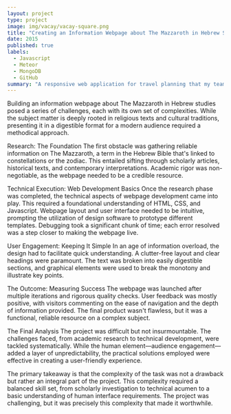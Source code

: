 ```yaml
---
layout: project
type: project
image: img/vacay/vacay-square.png
title: "Creating an Information Webpage about The Mazzaroth in Hebrew Studies: A Practical Approach"
date: 2015
published: true
labels:
  - Javascript
  - Meteor
  - MongoDB
  - GitHub
summary: "A responsive web application for travel planning that my team developed in ICS 415."
---
```


Building an information webpage about The Mazzaroth in Hebrew studies posed a series of challenges, each with its own set of complexities. While the subject matter is deeply rooted in religious texts and cultural traditions, presenting it in a digestible format for a modern audience required a methodical approach.

Research: The Foundation
The first obstacle was gathering reliable information on The Mazzaroth, a term in the Hebrew Bible that's linked to constellations or the zodiac. This entailed sifting through scholarly articles, historical texts, and contemporary interpretations. Academic rigor was non-negotiable, as the webpage needed to be a credible resource.

Technical Execution: Web Development Basics
Once the research phase was completed, the technical aspects of webpage development came into play. This required a foundational understanding of HTML, CSS, and Javascript. Webpage layout and user interface needed to be intuitive, prompting the utilization of design software to prototype different templates. Debugging took a significant chunk of time; each error resolved was a step closer to making the webpage live.

User Engagement: Keeping It Simple
In an age of information overload, the design had to facilitate quick understanding. A clutter-free layout and clear headings were paramount. The text was broken into easily digestible sections, and graphical elements were used to break the monotony and illustrate key points.

The Outcome: Measuring Success
The webpage was launched after multiple iterations and rigorous quality checks. User feedback was mostly positive, with visitors commenting on the ease of navigation and the depth of information provided. The final product wasn't flawless, but it was a functional, reliable resource on a complex subject.

The Final Analysis
The project was difficult but not insurmountable. The challenges faced, from academic research to technical development, were tackled systematically. While the human element—audience engagement—added a layer of unpredictability, the practical solutions employed were effective in creating a user-friendly experience.

The primary takeaway is that the complexity of the task was not a drawback but rather an integral part of the project. This complexity required a balanced skill set, from scholarly investigation to technical acumen to a basic understanding of human interface requirements. The project was challenging, but it was precisely this complexity that made it worthwhile.
